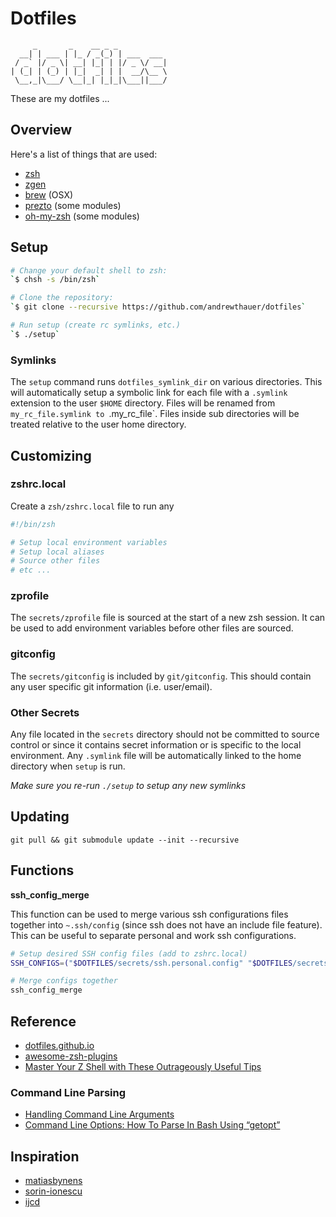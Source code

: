 Dotfiles
========

```
     _       _    __ _ _           
  __| | ___ | |_ / _(_) | ___  ___
 / _` |/ _ \| __| |_| | |/ _ \/ __|
| (_| | (_) | |_|  _| | |  __/\__ \
 \__,_|\___/ \__|_| |_|_|\___||___/
```

These are my dotfiles ...


Overview
--------

Here's a list of things that are used:

* [zsh](https://github.com/zsh-users/zsh)
* [zgen](https://github.com/tarjoilija/zgen)
* [brew](https://github.com/homebrew/homebrew) (OSX)
* [prezto](https://github.com/sorin-ionescu/prezto) (some modules)
* [oh-my-zsh](https://github.com/robbyrussell/oh-my-zsh) (some modules)


Setup
-----

```bash
# Change your default shell to zsh:
`$ chsh -s /bin/zsh`

# Clone the repository:
`$ git clone --recursive https://github.com/andrewthauer/dotfiles`

# Run setup (create rc symlinks, etc.)
`$ ./setup`
```

### Symlinks

The `setup` command runs `dotfiles_symlink_dir` on various directories. This will automatically setup a symbolic link for each file with a `.symlink` extension to the user `$HOME` directory. Files will be renamed from `my_rc_file.symlink to `.my_rc_file`. Files inside sub directories will be treated relative to the user home directory.


Customizing
-----------

### zshrc.local

Create a `zsh/zshrc.local` file to run any

```bash
#!/bin/zsh

# Setup local environment variables
# Setup local aliases
# Source other files
# etc ...
```

### zprofile

The `secrets/zprofile` file is sourced at the start of a new zsh session. It can be used to add environment variables before other files are sourced.

### gitconfig

The `secrets/gitconfig` is included by `git/gitconfig`. This should contain any user specific git information (i.e. user/email).

### Other Secrets

Any file located in the `secrets` directory should not be committed to source control or since it contains secret information or is specific to the local environment. Any `.symlink` file will be automatically linked to the home directory when `setup` is run.

*Make sure you re-run `./setup` to setup any new symlinks*


Updating
--------

`git pull && git submodule update --init --recursive`


Functions
---------

**ssh_config_merge**

This function can be used to merge various ssh configurations files together into `~.ssh/config` (since ssh does not have an include file feature). This can be useful to separate personal and work ssh configurations.

```bash
# Setup desired SSH config files (add to zshrc.local)
SSH_CONFIGS=("$DOTFILES/secrets/ssh.personal.config" "$DOTFILES/secrets/ssh.work.config")

# Merge configs together
ssh_config_merge
```


Reference
---------

* [dotfiles.github.io](https://dotfiles.github.io/)
* [awesome-zsh-plugins](https://github.com/unixorn/awesome-zsh-plugins)
* [Master Your Z Shell with These Outrageously Useful Tips](http://reasoniamhere.com/2014/01/11/outrageously-useful-tips-to-master-your-z-shell/)

### Command Line Parsing

* [Handling Command Line Arguments](http://www.shelldorado.com/goodcoding/cmdargs.html)
* [ Command Line Options: How To Parse In Bash Using “getopt”](http://www.bahmanm.com/blogs/command-line-options-how-to-parse-in-bash-using-getopt)


Inspiration
-----------

* [matiasbynens](https://github.com/mathiasbynens/dotfiles)
* [sorin-ionescu](https://github.com/sorin-ionescu/dotfiles)
* [ijcd](https://github.com/ijcd/dotfiles)
